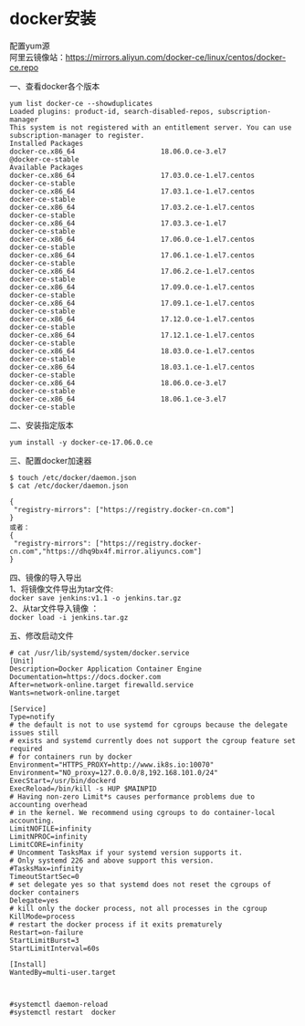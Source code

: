 docker安装
===========

配置yum源  
阿里云镜像站：https://mirrors.aliyun.com/docker-ce/linux/centos/docker-ce.repo  

一、查看docker各个版本  
```
yum list docker-ce --showduplicates
Loaded plugins: product-id, search-disabled-repos, subscription-manager
This system is not registered with an entitlement server. You can use subscription-manager to register.
Installed Packages
docker-ce.x86_64                     18.06.0.ce-3.el7                             @docker-ce-stable
Available Packages
docker-ce.x86_64                     17.03.0.ce-1.el7.centos                      docker-ce-stable 
docker-ce.x86_64                     17.03.1.ce-1.el7.centos                      docker-ce-stable 
docker-ce.x86_64                     17.03.2.ce-1.el7.centos                      docker-ce-stable 
docker-ce.x86_64                     17.03.3.ce-1.el7                             docker-ce-stable 
docker-ce.x86_64                     17.06.0.ce-1.el7.centos                      docker-ce-stable 
docker-ce.x86_64                     17.06.1.ce-1.el7.centos                      docker-ce-stable 
docker-ce.x86_64                     17.06.2.ce-1.el7.centos                      docker-ce-stable 
docker-ce.x86_64                     17.09.0.ce-1.el7.centos                      docker-ce-stable 
docker-ce.x86_64                     17.09.1.ce-1.el7.centos                      docker-ce-stable 
docker-ce.x86_64                     17.12.0.ce-1.el7.centos                      docker-ce-stable 
docker-ce.x86_64                     17.12.1.ce-1.el7.centos                      docker-ce-stable 
docker-ce.x86_64                     18.03.0.ce-1.el7.centos                      docker-ce-stable 
docker-ce.x86_64                     18.03.1.ce-1.el7.centos                      docker-ce-stable 
docker-ce.x86_64                     18.06.0.ce-3.el7                             docker-ce-stable 
docker-ce.x86_64                     18.06.1.ce-3.el7                             docker-ce-stable 
```  
二、安装指定版本  

``` yum install -y docker-ce-17.06.0.ce  ```  

三、配置docker加速器  
```
$ touch /etc/docker/daemon.json
$ cat /etc/docker/daemon.json

{
 "registry-mirrors": ["https://registry.docker-cn.com"]
}
或者：
{
 "registry-mirrors": ["https://registry.docker-cn.com","https://dhq9bx4f.mirror.aliyuncs.com"]
}
```  

四、镜像的导入导出  
1、将镜像文件导出为tar文件:  
``` docker save jenkins:v1.1 -o jenkins.tar.gz  ```  
2、从tar文件导入镜像 ：  
``` docker load -i jenkins.tar.gz ```  

五、修改启动文件  
```
# cat /usr/lib/systemd/system/docker.service
[Unit]
Description=Docker Application Container Engine
Documentation=https://docs.docker.com
After=network-online.target firewalld.service
Wants=network-online.target

[Service]
Type=notify
# the default is not to use systemd for cgroups because the delegate issues still
# exists and systemd currently does not support the cgroup feature set required
# for containers run by docker
Environment="HTTPS_PROXY=http://www.ik8s.io:10070"
Environment="NO_proxy=127.0.0.0/8,192.168.101.0/24"
ExecStart=/usr/bin/dockerd
ExecReload=/bin/kill -s HUP $MAINPID
# Having non-zero Limit*s causes performance problems due to accounting overhead
# in the kernel. We recommend using cgroups to do container-local accounting.
LimitNOFILE=infinity
LimitNPROC=infinity
LimitCORE=infinity
# Uncomment TasksMax if your systemd version supports it.
# Only systemd 226 and above support this version.
#TasksMax=infinity
TimeoutStartSec=0
# set delegate yes so that systemd does not reset the cgroups of docker containers
Delegate=yes
# kill only the docker process, not all processes in the cgroup
KillMode=process
# restart the docker process if it exits prematurely
Restart=on-failure
StartLimitBurst=3
StartLimitInterval=60s

[Install]
WantedBy=multi-user.target



#systemctl daemon-reload
#systemctl restart  docker
```
